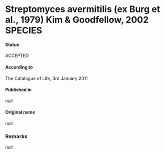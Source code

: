 # Streptomyces avermitilis (ex Burg et al., 1979) Kim & Goodfellow, 2002 SPECIES

#### Status
ACCEPTED

#### According to
The Catalogue of Life, 3rd January 2011

#### Published in
null

#### Original name
null

### Remarks
null